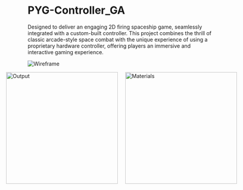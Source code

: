 # PYG-Controller_GA
Designed to deliver an engaging 2D firing spaceship game, seamlessly integrated with a custom-built controller. This project combines the thrill of classic arcade-style space combat with the unique experience of using a proprietary hardware controller, offering players an immersive and interactive gaming experience. 

![Wireframe](https://github.com/rslzrr/PYG-Controller_GA/blob/b2d85d341784df6ad907a21a09a22042f175a6e7/outputIMG/wireframe.png)

<div style="display: flex; justify-content: center; gap: 20px;">
  <img src="https://github.com/rslzrr/PYG-Controller_GA/blob/638a23803a94d5bc3907fc13ad89e07b4b1f9798/outputIMG/output.jpg" alt="Output" width="300">
  <img src="https://github.com/rslzrr/PYG-Controller_GA/blob/638a23803a94d5bc3907fc13ad89e07b4b1f9798/outputIMG/materials.jpg" alt="Materials" width="300">
</div>
